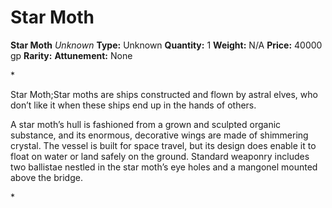 # Star Moth

**Star Moth**
_Unknown_
**Type:** Unknown
**Quantity:** 1
**Weight:** N/A
**Price:** 40000 gp
**Rarity:** 
**Attunement:** None

*<p>Star Moth;Star moths are ships constructed and flown by astral elves, who don’t like it when these ships end up in the hands of others.

A star moth’s hull is fashioned from a grown and sculpted organic substance, and its enormous, decorative wings are made of shimmering crystal. The vessel is built for space travel, but its design does enable it to float on water or land safely on the ground. Standard weaponry includes two ballistae nestled in the star moth’s eye holes and a mangonel mounted above the bridge.</p>*